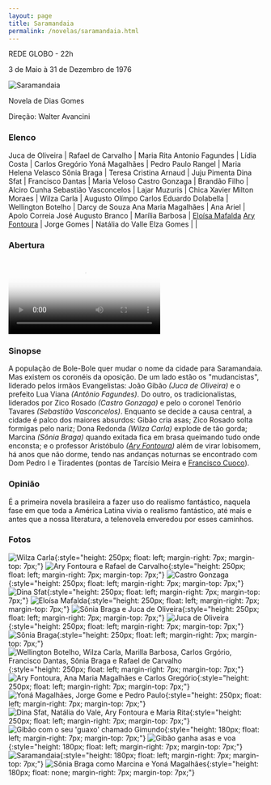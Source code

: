```yaml
---
layout: page
title: Saramandaia
permalink: /novelas/saramandaia.html
---
```


REDE GLOBO - 22h

3 de Maio à 31 de Dezembro de 1976

![Saramandaia](/novelas/img/saramandaia_logo.jpg)

Novela de Dias Gomes

Direção: Walter Avancini

### Elenco

Juca de Oliveira | Rafael de Carvalho | Maria Rita
Antonio Fagundes | Lídia Costa | Carlos Gregório
Yoná Magalhães | Pedro Paulo Rangel | Maria Helena Velasco
Sônia Braga | Teresa Cristina Arnaud | Juju Pimenta
Dina Sfat | Francisco Dantas | Maria Veloso
Castro Gonzaga | Brandão Filho | Alciro Cunha
Sebastião Vasconcelos | Lajar Muzuris | Chica Xavier
Milton Moraes | Wilza Carla | Augusto Olímpo
Carlos Eduardo Dolabella | Wellington Botelho | Darcy de Souza
Ana Maria Magalhães | Ana Ariel | Apolo Correia
José Augusto Branco | Marília Barbosa | [Eloísa Mafalda](/novelas/eloisa_mafalda.html)
[Ary Fontoura](/novelas/ary_fontoura.html) | Jorge Gomes | Natália do Valle
Elza Gomes | | 

### Abertura

<video poster="/novelas/img/saramandaia_abertura.png" id="player" playsinline controls>
    <source src="http://srv.victor3d.com.br/novelas/saramandaia_1976.mp4" type="video/mp4">
</video>

### Sinopse

A população de Bole-Bole quer mudar o nome da cidade para Saramandaia. Mas existem os coronéis da oposição. De um lado estão os "mudancistas", liderado pelos irmãos Evangelistas: João Gibão *(Juca de Oliveira)* e o prefeito Lua Viana *(Antônio Fagundes)*. Do outro, os tradicionalistas, liderados por Zico Rosado *(Castro Gonzaga)* e pelo o coronel Tenório Tavares *(Sebastião Vasconcelos)*. Enquanto se decide a causa central, a cidade é palco dos maiores absurdos: Gibão cria asas; Zico Rosado solta formigas pelo nariz; Dona Redonda *(Wilza Carla)* explode de tão gorda; Marcina *(Sônia Braga)* quando exitada fica em brasa queimando tudo onde enconsta; e o professor Aristóbulo *([Ary Fontoura](/novelas/ary_fontoura.html))* além de virar lobisomem, há anos que não dorme, tendo nas andanças noturnas se encontrado com Dom Pedro I e Tiradentes (pontas de Tarcísio Meira e [Francisco Cuoco](/novelas/francisco_cuoco.html)).

### Opinião

É a primeira novela brasileira a fazer uso do realismo fantástico, naquela fase em que toda a América Latina vivia o realismo fantástico, até mais e antes que a nossa literatura, a telenovela enveredou por esses caminhos. 

### Fotos

![Wilza Carla](/novelas/img/saramandaia_wilza_carla.jpg){:style="height: 250px; float: left; margin-right: 7px; margin-top: 7px;"}
![Ary Fontoura e Rafael de Carvalho](/novelas/img/saramandaia_ary_fontoura_e_rafael_de_carvalho.jpg){:style="height: 250px; float: left; margin-right: 7px; margin-top: 7px;"}
![Castro Gonzaga](/novelas/img/saramandaia_castro_gonzaga.jpg){:style="height: 250px; float: left; margin-right: 7px; margin-top: 7px;"}
![Dina Sfat](/novelas/img/saramandaia_dina_sfat.jpg){:style="height: 250px; float: left; margin-right: 7px; margin-top: 7px;"}
![Eloísa Mafalda](/novelas/img/saramandaia_eloisa_mafalda.jpg){:style="height: 250px; float: left; margin-right: 7px; margin-top: 7px;"}
![Sônia Braga e Juca de Oliveira](/novelas/img/saramandaia_sonia_braga_e_juca_de_oliveira.jpg){:style="height: 250px; float: left; margin-right: 7px; margin-top: 7px;"}
![Juca de Oliveira](/novelas/img/saramandaia_juca_de_oliveira.jpg){:style="height: 250px; float: left; margin-right: 7px; margin-top: 7px;"}
![Sônia Braga](/novelas/img/saramandaia_sonia_braga2.jpg){:style="height: 250px; float: left; margin-right: 7px; margin-top: 7px;"}
![Wellington Botelho, Wilza Carla, Marilla Barbosa, Carlos Grgório, Francisco Dantas, Sônia Braga e Rafael de Carvalho](/novelas/img/saramandaia_wbotelho_wcarla_mbarbosa_cgregorio_fdantas_sbraga_rcarvalho.jpg){:style="height: 250px; float: left; margin-right: 7px; margin-top: 7px;"}
![Ary Fontoura, Ana Maria Magalhães e Carlos Gregório](/novelas/img/saramandaia_ary_fontoura_ana_maria_magalhaes_e_carlos_gregorio.jpg){:style="height: 250px; float: left; margin-right: 7px; margin-top: 7px;"}
![Yoná Magalhães, Jorge Gome e Pedro Paulo](/novelas/img/saramandaia_yona_magalhaes_jorge_gomes_e_pedro_paulo_rangel.jpg){:style="height: 250px; float: left; margin-right: 7px; margin-top: 7px;"}
![Dina Sfat, Natália do Vale, Ary Fontoura e Maria Rita](/novelas/img/saramandaia_dina_sfat_natalia_do_vale_ary_fontoura_e_maria_rita.jpg){:style="height: 250px; float: left; margin-right: 7px; margin-top: 7px;"}
![Gibão com o seu 'guaxo' chamado Gimundo](/novelas/img/saramandaia_juca_e_o_passaro.jpg){:style="height: 180px; float: left; margin-right: 7px; margin-top: 7px;"}
![Gibão ganha asas e voa](/novelas/img/saramandaia_juca_voa.jpg){:style="height: 180px; float: left; margin-right: 7px; margin-top: 7px;"}
![Saramandaia](/novelas/img/saramandaia_elenco.jpg){:style="height: 180px; float: left; margin-right: 7px; margin-top: 7px;"}
![Sônia Braga como Marcina e Yoná Magalhães](/novelas/img/saramandaia_sonia_braga.jpg){:style="height: 180px; float: none; margin-right: 7px; margin-top: 7px;"}

